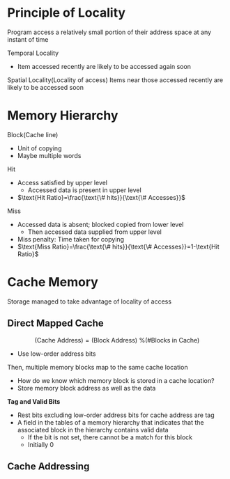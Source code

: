 # Principle of Locality
Program access a relatively small portion of their address space at any instant of time

Temporal Locality
- Item accessed recently are likely to be accessed again soon

Spatial Locality(Locality of access)
Items near those accessed recently are likely to be accessed soon

# Memory Hierarchy
Block(Cache line)
- Unit of copying
- Maybe multiple words

Hit
- Access satisfied by upper level
	- Accessed data is present in upper level
- $\text{Hit Ratio}=\frac{\text{\# hits}}{\text{\# Accesses}}$

Miss
- Accessed data is absent; blocked copied from lower level
	- Then accessed data supplied from upper level
- Miss penalty: Time taken for copying
- $\text{Miss Ratio}=\frac{\text{\# hits}}{\text{\# Accesses}}=1-\text{Hit Ratio}$

# Cache Memory
Storage managed to take advantage of locality of access

## Direct Mapped Cache
$$\text{(Cache Address)}=\text{{(Block Address) \% (\#Blocks in Cache)}}$$
- Use low-order address bits

Then, multiple memory blocks map to the same cache location
- How do we know which memory block is stored in a cache location?
- Store memory block address as well as the data

**Tag and Valid Bits**
- Rest bits excluding low-order address bits for cache address are tag
- A field in the tables of a memory hierarchy that indicates that the associated block in the hierarchy contains valid data
	- If the bit is not set, there cannot be a match for this block
	- Initially 0

## Cache Addressing


